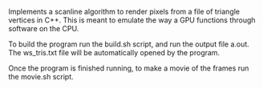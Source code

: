Implements a scanline algorithm to render pixels from a file of triangle vertices in C++. This is meant to emulate the way a GPU functions through software on the CPU. 

To build the program run the build.sh script, and run the output file a.out. The ws_tris.txt file will be automatically opened by the program. 

Once the program is finished running, to make a movie of the frames run the movie.sh script. 
